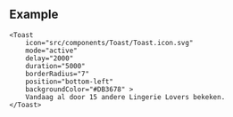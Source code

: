 ## Example
    <Toast
        icon="src/components/Toast/Toast.icon.svg"
        mode="active"
        delay="2000"
        duration="5000"
        borderRadius="7"
        position="bottom-left"
        backgroundColor="#DB3678" >
        Vandaag al door 15 andere Lingerie Lovers bekeken.
    </Toast>